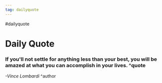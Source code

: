 ```yaml
---
tag: dailyquote
---
```


#dailyquote

# Daily Quote

### If you'll not settle for anything less than your best, you will be amazed at what you can accomplish in your lives. ^quote
*-Vince Lombardi* ^author
